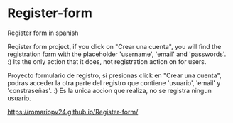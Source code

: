 # Register-form
Register form in spanish 

Register form project, if you click on "Crear una cuenta", you will find the registration form  with the placeholder 'username', 'email' and 'passwords'. :)
Its the only action that it does, not registration action on for users.


Proyecto formulario de registro, si presionas click en "Crear una cuenta", podras acceder la otra parte del registro que contiene 'usuario', 'email' y 'constraseñas'. :)
Es la unica accion que realiza, no se registra ningun usuario.

https://romariopv24.github.io/Register-form/
